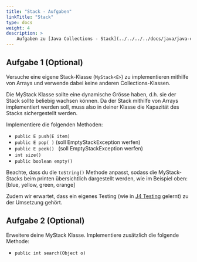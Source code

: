 ```yaml
---
title: "Stack - Aufgaben"
linkTitle: "Stack"
type: docs
weight: 4
description: >
    Aufgaben zu [Java Collections - Stack](../../../../docs/java/java-collections/05_stack)
---
```


## Aufgabe 1 (Optional)

Versuche eine eigene Stack-Klasse (`MyStack<E>`) zu implementieren mithilfe von Arrays und verwende dabei keine anderen
Collections-Klassen.

Die MyStack Klasse sollte eine dynamische Grösse haben, d.h. sie der Stack sollte beliebig wachsen können. Da der Stack
mithilfe von Arrays implementiert werden soll, muss also in deiner Klasse die Kapazität des Stacks sichergestellt
werden.

Implementiere die folgenden Methoden:

* `public E push(E item)`
* `public E pop( )` (soll EmptyStackException werfen)
* `public E peek() ` (soll EmptyStackException werfen)
* `int size()`
* `public boolean empty()`

Beachte, dass du die `toString()` Methode anpasst, sodass die MyStack-Stacks beim printen übersichtlich dargestellt
werden, wie im Beispiel oben: [blue, yellow, green, orange]

Zudem wir erwartet, dass ein eigenes Testing (wie in [J4 Testing](./../java-testing) gelernt) zu der Umsetzung gehört.

## Aufgabe 2 (Optional)

Erweitere deine MyStack Klasse. Implementiere zusätzlich die folgende Methode:

* `public int search(Object o)`


